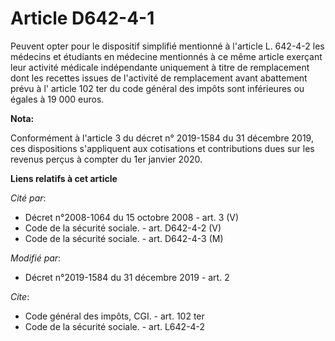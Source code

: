 # Article D642-4-1

Peuvent opter pour le dispositif simplifié mentionné à l'article L. 642-4-2 les médecins et étudiants en médecine mentionnés
à ce même article exerçant leur activité médicale indépendante uniquement à titre de remplacement dont les recettes issues de
l'activité de remplacement avant abattement prévu à l' article 102 ter du code général des impôts  sont inférieures ou égales
à 19 000 euros.

**Nota:**

Conformément à l'article 3 du décret n° 2019-1584 du 31 décembre 2019, ces dispositions s'appliquent aux cotisations et
contributions dues sur les revenus perçus à compter du 1er janvier 2020.

**Liens relatifs à cet article**

_Cité par_:

  - Décret n°2008-1064 du 15 octobre 2008 - art. 3 (V)
  - Code de la sécurité sociale. - art. D642-4-2 (V)
  - Code de la sécurité sociale. - art. D642-4-3 (M)

_Modifié par_:

  - Décret n°2019-1584 du 31 décembre 2019 - art. 2

_Cite_:

  - Code général des impôts, CGI. - art. 102 ter
  - Code de la sécurité sociale. - art. L642-4-2
